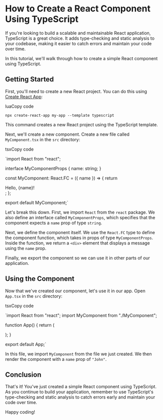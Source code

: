 # How to Create a React Component Using TypeScript

If you're looking to build a scalable and maintainable React application, TypeScript is a great choice. It adds type-checking and static analysis to your codebase, making it easier to catch errors and maintain your code over time.

In this tutorial, we'll walk through how to create a simple React component using TypeScript.

## Getting Started

First, you'll need to create a new React project. You can do this using [Create React App](https://create-react-app.dev/):

luaCopy code

`npx create-react-app my-app --template typescript`

This command creates a new React project using the TypeScript template.

Next, we'll create a new component. Create a new file called `MyComponent.tsx` in the `src` directory:

tsxCopy code

`import React from "react";

interface MyComponentProps {
name: string;
}

const MyComponent: React.FC<MyComponentProps> = ({ name }) => {
return <div>Hello, {name}!</div>;
};

export default MyComponent;`

Let's break this down. First, we import `React` from the `react` package. We also define an interface called `MyComponentProps`, which specifies that the component expects a `name` prop of type `string`.

Next, we define the component itself. We use the `React.FC` type to define the component function, which takes in props of type `MyComponentProps`. Inside the function, we return a `<div>` element that displays a message using the `name` prop.

Finally, we export the component so we can use it in other parts of our application.

## Using the Component

Now that we've created our component, let's use it in our app. Open `App.tsx` in the `src` directory:

tsxCopy code

`import React from "react";
import MyComponent from "./MyComponent";

function App() {
return (

<div>
<MyComponent name="John" />
</div>
);
}

export default App;`

In this file, we import `MyComponent` from the file we just created. We then render the component with a `name` prop of `"John"`.

## Conclusion

That's it! You've just created a simple React component using TypeScript. As you continue to build your application, remember to use TypeScript's type-checking and static analysis to catch errors early and maintain your code over time.

Happy coding!
